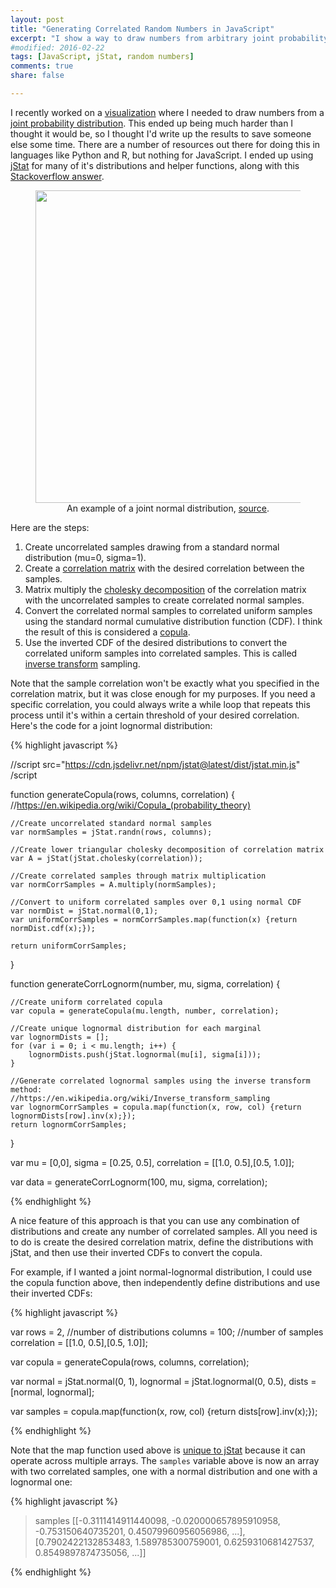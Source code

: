 ```yaml
---
layout: post
title: "Generating Correlated Random Numbers in JavaScript"
excerpt: "I show a way to draw numbers from arbitrary joint probability distributions."
#modified: 2016-02-22
tags: [JavaScript, jStat, random numbers]
comments: true
share: false

---
```


I recently worked on a [visualization](https://pstblog.com/2017/07/28/mental-model) where I needed to draw numbers from a [joint probability distribution](https://en.wikipedia.org/wiki/Joint_probability_distribution).  This ended up being much harder than I thought it would be, so I thought I'd write up the results to save someone else some time.  There are a number of resources out there for doing this in languages like Python and R, but nothing for JavaScript.  I ended up using [jStat](https://github.com/jstat/jstat) for many of it's distributions and helper functions, along with this [Stackoverflow answer](https://stackoverflow.com/questions/32718752/how-to-generate-correlated-uniform0-1-variables).


<figure style="text-align:center">
	<a href="{{ site.baseurl }}/images/Multivariate_normal_sample.png">
	<img width="500px" src="{{ site.baseurl }}/images/Multivariate_normal_sample.png">
	</a>
	<figcaption>An example of a joint normal distribution, <a href="https://upload.wikimedia.org/wikipedia/commons/9/95/Multivariate_normal_sample.svg">source</a>.</figcaption>
</figure>



Here are the steps:

1. Create uncorrelated samples drawing from a standard normal distribution (mu=0, sigma=1).
2. Create a [correlation matrix](https://en.wikipedia.org/wiki/Correlation_and_dependence#Correlation_matrices) with the desired correlation between the samples.   
3. Matrix multiply the [cholesky decomposition](https://en.wikipedia.org/wiki/Cholesky_decomposition) of the correlation matrix with the uncorrelated samples to create correlated normal samples.   
4. Convert the correlated normal samples to correlated uniform samples using the standard normal cumulative distribution function (CDF).  I think the result of this is considered a [copula](https://en.wikipedia.org/wiki/Copula_(probability_theory)).    
5. Use the inverted CDF of the desired distributions to convert the correlated uniform samples into correlated samples.  This is called [inverse transform](https://en.wikipedia.org/wiki/Inverse_transform_sampling) sampling.     

Note that the sample correlation won't be exactly what you specified in the correlation matrix, but it was close enough for my purposes.  If you need a specific correlation, you could always write a while loop that repeats this process until it's within a certain threshold of your desired correlation.  Here's the code for a joint lognormal distribution:

{% highlight javascript %}

//script src="https://cdn.jsdelivr.net/npm/jstat@latest/dist/jstat.min.js" /script

function generateCopula(rows, columns, correlation) {
    //https://en.wikipedia.org/wiki/Copula_(probability_theory)

    //Create uncorrelated standard normal samples
    var normSamples = jStat.randn(rows, columns);

    //Create lower triangular cholesky decomposition of correlation matrix
    var A = jStat(jStat.cholesky(correlation));

    //Create correlated samples through matrix multiplication
    var normCorrSamples = A.multiply(normSamples);

    //Convert to uniform correlated samples over 0,1 using normal CDF
    var normDist = jStat.normal(0,1);
    var uniformCorrSamples = normCorrSamples.map(function(x) {return normDist.cdf(x);});

    return uniformCorrSamples;

}

function generateCorrLognorm(number, mu, sigma, correlation) {

    //Create uniform correlated copula
    var copula = generateCopula(mu.length, number, correlation);

    //Create unique lognormal distribution for each marginal
    var lognormDists = [];
    for (var i = 0; i < mu.length; i++) {
        lognormDists.push(jStat.lognormal(mu[i], sigma[i]));
    }

    //Generate correlated lognormal samples using the inverse transform method:
    //https://en.wikipedia.org/wiki/Inverse_transform_sampling
    var lognormCorrSamples = copula.map(function(x, row, col) {return lognormDists[row].inv(x);});
    return lognormCorrSamples;
}

var mu = [0,0],
	sigma = [0.25, 0.5],
	correlation = [[1.0, 0.5],[0.5, 1.0]];

var data  = generateCorrLognorm(100, mu, sigma, correlation);


{% endhighlight %}


A nice feature of this approach is that you can use any combination of distributions and create any number of correlated samples.  All you need is to do is create the desired correlation matrix, define the distributions with jStat, and then use their inverted CDFs to convert the copula.  

For example, if I wanted a joint normal-lognormal distribution, I could use the copula function above, then independently define distributions and use their inverted CDFs:


{% highlight javascript %}

var rows = 2,   //number of distributions
    columns = 100;  //number of samples
    correlation = [[1.0, 0.5],[0.5, 1.0]];

var copula = generateCopula(rows, columns, correlation);

var normal = jStat.normal(0, 1),
    lognormal = jStat.lognormal(0, 0.5),
    dists = [normal, lognormal];
    
var samples = copula.map(function(x, row, col) {return dists[row].inv(x);});

{% endhighlight %}

Note that the map function used above is [unique to jStat](https://jstat.github.io/all.html#map) because it can operate across multiple arrays.  The `samples` variable above is now an array with two correlated samples, one with a normal distribution and one with a lognormal one:

{% highlight javascript %}

> samples
[[-0.3111414911440098, -0.020000657895910958, -0.753150640735201, 0.45079960956056986, ...],
 [0.7902422132853483, 1.589785300759001, 0.6259310681427537, 0.8549897874735056, ...]]
 
{% endhighlight %}

